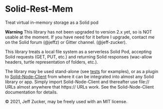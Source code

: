 # Solid-Rest-Mem

Treat virtual in-memory storage as a Solid pod

**Warning** This library has not been upgraded to version 2.x yet, so is NOT usable at the moment.  If you have need for it before I upgrade, contact me on the Solid forum (@jeffz) or Gitter channel. (@jeff-zucker).

This library treats a local file system as a serverless Solid Pod, accepting Solid requests (GET, PUT, etc.) and returning Solid responses (wac-allow headers, turtle representation of folders, etc.).

The library may be used stand-alone (see [tests](./tests/all.js) for examples), or as a plugin to [Solid-Node-Client](https://github.com/solid/solid-node-client) from where it can be integrated into almost any Solid library or app.  Simply import Solid-Node-Client and thereafter use file:// URLs almost anywhere that https:// URLs work.  See the Solid-Node-Client documentation for details.

&copy; 2021, Jeff Zucker, may be freely used with an MIT license.





